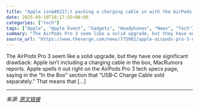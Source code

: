 ```yaml
---
title: "Apple isn&#8217;t packing a charging cable in with the AirPods Pro 3"
date: 2025-09-10T18:17:55+08:00
categories: ["tech"]
tags: ["Apple", "Apple Event", "Gadgets", "Headphones", "News", "Tech"]
summary: "The AirPods Pro 3 seem like a solid upgrade, but they have one significant drawback: Apple isn’t including a charging cable in the box, MacRumors reports. Apple spells it out right on the AirPods Pro "
source_url: "https://www.theverge.com/news/775981/apple-airpods-pro-3-no-charging-cable-in-box"
---
```


The AirPods Pro 3 seem like a solid upgrade, but they have one significant drawback: Apple isn’t including a charging cable in the box, MacRumors reports. Apple spells it out right on the AirPods Pro 3 tech specs page, saying in the “In the Box” section that “USB‑C Charge Cable sold separately.” That means that [&#8230;]

---

*来源: [原文链接](https://www.theverge.com/news/775981/apple-airpods-pro-3-no-charging-cable-in-box)*
